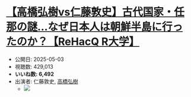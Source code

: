# [【高橋弘樹vs仁藤敦史】古代国家・任那の謎…なぜ日本人は朝鮮半島に行ったのか？【ReHacQ R大学】](https://www.youtube.com/watch?v=YXNn3IHMLvw)
-   公開日: 2025-05-03
-   視聴数: 429,013
-   **いいね数: 6,492**
-   出演者: 仁藤敦史, [高橋弘樹](/rehacq_fan/people/高橋弘樹 "wikilink")
    - [![](https://img.youtube.com/vi/YXNn3IHMLvw/hqdefault.jpg)](https://www.youtube.com/watch?v=YXNn3IHMLvw)
